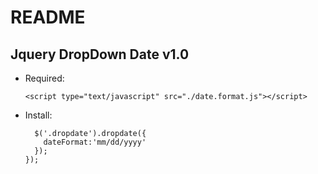 README
======

Jquery DropDown Date v1.0
----------------------------------

- Required:

  ```<script type="text/javascript" src="http://code.jquery.com/jquery-1.10.2.min.js"></script>
  <script type="text/javascript" src="./date.format.js"></script>
  ```

- Install:

  ```$(document).ready(function(){
    $('.dropdate').dropdate({
      dateFormat:'mm/dd/yyyy'
    });
  });
  ```

